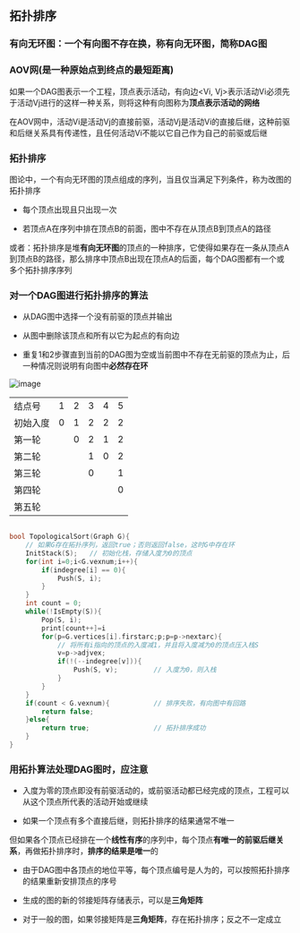 ## 拓扑排序

### 有向无环图：一个有向图不存在换，称有向无环图，简称DAG图

### AOV网(是一种原始点到终点的最短距离)

如果一个DAG图表示一个工程，顶点表示活动，有向边<Vi, Vj>表示活动Vi必须先于活动Vj进行的这样一种关系，则将这种有向图称为**顶点表示活动的网络**

在AOV网中，活动Vi是活动Vj的直接前驱，活动Vj是活动Vi的直接后继，这种前驱和后继关系具有传递性，且任何活动Vi不能以它自己作为自己的前驱或后继

### 拓扑排序

图论中，一个有向无环图的顶点组成的序列，当且仅当满足下列条件，称为改图的拓扑排序

- 每个顶点出现且只出现一次

- 若顶点A在序列中排在顶点B的前面，图中不存在从顶点B到顶点A的路径

或者：拓扑排序是堆**有向无环图**的顶点的一种排序，它使得如果存在一条从顶点A到顶点B的路径，那么排序中顶点B出现在顶点A的后面，每个DAG图都有一个或多个拓扑排序序列

### 对一个DAG图进行拓扑排序的算法

- 从DAG图中选择一个没有前驱的顶点并输出

- 从图中删除该顶点和所有以它为起点的有向边

- 重复1和2步骤直到当前的DAG图为空或当前图中不存在无前驱的顶点为止，后一种情况则说明有向图中**必然存在环**

![image](https://github.com/YC-L/Postgraduate-examination/blob/DataStructure/imgs/Topological-sort.png)

<table style="border-collapse: collapse;">
	<tr>
		<td>结点号</td>
		<td>1</td>
		<td>2</td>
		<td>3</td>
		<td>4</td>
		<td>5</td>		
	</tr>
	<tr>
		<td>初始入度</td>
		<td>0</td>
		<td>1</td>
		<td>2</td>
		<td>2</td>
		<td>2</td>
	</tr>
	<tr>		
		<td>第一轮</td>
		<td></td>
		<td>0</td>
		<td>2</td>
		<td>1</td>
		<td>2</td>	
	</tr>
	<tr>
		<td>第二轮</td>
		<td></td>
		<td></td>
		<td>1</td>
		<td>0</td>
		<td>2</td>
	</tr>
	<tr>
		<td>第三轮</td>	
		<td></td>
		<td></td>
		<td>0</td>
		<td></td>
		<td>1</td>
	</tr>
	<tr>
		<td>第四轮</td>
		<td></td>
		<td></td>
		<td></td>
		<td></td>
		<td>0</td>
	</tr>
	<tr>
		<td>第五轮</td>
		<td></td>
		<td></td>
		<td></td>
		<td></td>
		<td></td>
	</tr>
</table>


```cpp

bool TopologicalSort(Graph G){
	// 如果G存在拓扑序列，返回true；否则返回false，这时G中存在环
	InitStack(S);	// 初始化栈，存储入度为0的顶点
	for(int i=0;i<G.vexnum;i++){
		if(indegree[i] == 0){
			Push(S, i);
		}
	}
	int count = 0;
	while(!IsEmpty(S)){
		Pop(S, i);
		print[count++]=i
		for(p=G.vertices[i].firstarc;p;p=p->nextarc){
			// 将所有i指向的顶点的入度减1，并且将入度减为0的顶点压入栈S
			v=p->adjvex;
			if(!(--indegree[v])){
				Push(S, v);			// 入度为0，则入栈
			}
		}
	}
	if(count < G.vexnum){			// 排序失败，有向图中有回路
		return false;
	}else{
		return true;				// 拓扑排序成功
	}
}

```

### 用拓扑算法处理DAG图时，应注意

- 入度为零的顶点即没有前驱活动的，或前驱活动都已经完成的顶点，工程可以从这个顶点所代表的活动开始或继续

- 如果一个顶点有多个直接后继，则拓扑排序的结果通常不唯一

但如果各个顶点已经排在一个**线性有序**的序列中，每个顶点**有唯一的前驱后继关系**，再做拓扑排序时，**排序的结果是唯一**的

- 由于DAG图中各顶点的地位平等，每个顶点编号是人为的，可以按照拓扑排序的结果重新安排顶点的序号

- 生成的图的新的邻接矩阵存储表示，可以是**三角矩阵**

- 对于一般的图，如果邻接矩阵是**三角矩阵**，存在拓扑排序；反之不一定成立